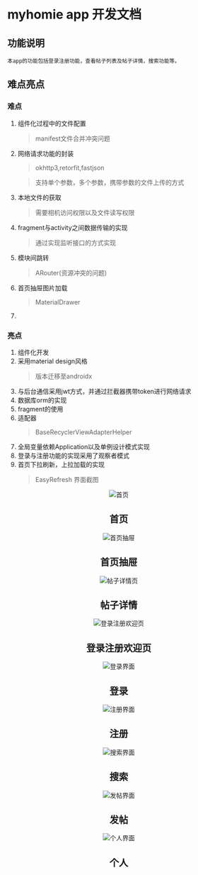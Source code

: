 # myhomie app 开发文档
## 功能说明
    本app的功能包括登录注册功能，查看帖子列表及帖子详情，搜索功能等。
## 难点亮点
### 难点
1. 组件化过程中的文件配置
    > manifest文件合并冲突问题
2. 网络请求功能的封装
    > okhttp3,retorfit,fastjson
    
    > 支持单个参数，多个参数，携带参数的文件上传的方式
3. 本地文件的获取
    > 需要相机访问权限以及文件读写权限
4. fragment与activity之间数据传输的实现
    > 通过实现监听接口的方式实现
5. 模块间跳转
    > ARouter(资源冲突的问题)
6. 首页抽屉图片加载
    > MaterialDrawer
7. 
### 亮点
1. 组件化开发
2. 采用material design风格
    > 版本迁移至androidx
3. 与后台通信采用jwt方式，并通过拦截器携带token进行网络请求
4. 数据库orm的实现
5. fragment的使用
6. 适配器
    > BaseRecyclerViewAdapterHelper
7. 全局变量依赖Application以及单例设计模式实现
8. 登录与注册功能的实现采用了观察者模式
9. 首页下拉刷新，上拉加载的实现
    > EasyRefresh
界面截图

<center>

![首页](https://github.com/josephHai/MyHomie/blob/master/screenshot/home.jpg)

## 首页

![首页抽屉](https://github.com/josephHai/MyHomie/blob/master/screenshot/home_drawer.jpg)

## 首页抽屉

![帖子详情页](https://github.com/josephHai/MyHomie/blob/master/screenshot/post_detail.jpg)

## 帖子详情

![登录注册欢迎页](https://github.com/josephHai/MyHomie/blob/master/screenshot/info.jpg)

## 登录注册欢迎页

![登录界面](https://github.com/josephHai/MyHomie/blob/master/screenshot/login.jpg)

## 登录

![注册界面](https://github.com/josephHai/MyHomie/blob/master/screenshot/register.jpg)

## 注册

![搜索界面](https://github.com/josephHai/MyHomie/blob/master/screenshot/search.jpg)

## 搜索

![发帖界面](https://github.com/josephHai/MyHomie/blob/master/screenshot/release.jpg)

## 发帖

![个人界面](https://github.com/josephHai/MyHomie/blob/master/screenshot/person.jpg)

## 个人

</center>
